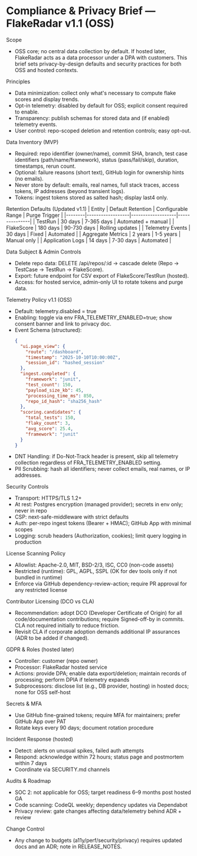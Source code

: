 # Compliance &amp; Privacy Brief — FlakeRadar v1.1 (OSS)

Scope
- OSS core; no central data collection by default. If hosted later, FlakeRadar acts as a data processor under a DPA with customers. This brief sets privacy-by-design defaults and security practices for both OSS and hosted contexts.

Principles
- Data minimization: collect only what's necessary to compute flake scores and display trends.
- Opt-in telemetry: disabled by default for OSS; explicit consent required to enable.
- Transparency: publish schemas for stored data and (if enabled) telemetry events.
- User control: repo-scoped deletion and retention controls; easy opt-out.

Data Inventory (MVP)
- Required: repo identifier (owner/name), commit SHA, branch, test case identifiers (path/name/framework), status (pass/fail/skip), duration, timestamps, rerun count.
- Optional: failure reasons (short text), GitHub login for ownership hints (no emails).
- Never store by default: emails, real names, full stack traces, access tokens, IP addresses (beyond transient logs).
- Tokens: ingest tokens stored as salted hash; display last4 only.

Retention Defaults (Updated v1.1)
| Entity | Default Retention | Configurable Range | Purge Trigger |
|--------|------------------|-------------------|---------------|
| TestRun | 30 days | 7-365 days | Automated + manual |
| FlakeScore | 180 days | 90-730 days | Rolling updates |
| Telemetry Events | 30 days | Fixed | Automated |
| Aggregate Metrics | 2 years | 1-5 years | Manual only |
| Application Logs | 14 days | 7-30 days | Automated |

Data Subject &amp; Admin Controls
- Delete repo data: DELETE /api/repos/:id → cascade delete (Repo → TestCase → TestRun → FlakeScore).
- Export: future endpoint for CSV export of FlakeScore/TestRun (hosted).
- Access: for hosted service, admin-only UI to rotate tokens and purge data.

Telemetry Policy v1.1 (OSS)
- Default: telemetry.disabled = true
- Enabling: toggle via env FRA_TELEMETRY_ENABLED=true; show consent banner and link to privacy doc.
- Event Schema (structured):
  ```json
  {
    "ui.page_view": {
      "route": "/dashboard",
      "timestamp": "2025-10-10T10:00:00Z",
      "session_id": "hashed_session"
    },
    "ingest.completed": {
      "framework": "junit",
      "test_count": 150,
      "payload_size_kb": 45,
      "processing_time_ms": 850,
      "repo_id_hash": "sha256_hash"
    },
    "scoring.candidates": {
      "total_tests": 150,
      "flaky_count": 3,
      "avg_score": 25.4,
      "framework": "junit"
    }
  }
  ```
- DNT Handling: if Do-Not-Track header is present, skip all telemetry collection regardless of FRA_TELEMETRY_ENABLED setting.
- PII Scrubbing: hash all identifiers; never collect emails, real names, or IP addresses.

Security Controls
- Transport: HTTPS/TLS 1.2+
- At rest: Postgres encryption (managed provider); secrets in env only; never in repo
- CSP: next-safe-middleware with strict defaults
- Auth: per-repo ingest tokens (Bearer + HMAC); GitHub App with minimal scopes
- Logging: scrub headers (Authorization, cookies); limit query logging in production

License Scanning Policy
- Allowlist: Apache-2.0, MIT, BSD-2/3, ISC, CC0 (non-code assets)
- Restricted (runtime): GPL, AGPL, SSPL (OK for dev tools only if not bundled in runtime)
- Enforce via GitHub dependency-review-action; require PR approval for any restricted license

Contributor Licensing (DCO vs CLA)
- Recommendation: adopt DCO (Developer Certificate of Origin) for all code/documentation contributions; require Signed-off-by in commits. CLA not required initially to reduce friction.
- Revisit CLA if corporate adoption demands additional IP assurances (ADR to be added if changed).

GDPR &amp; Roles (hosted later)
- Controller: customer (repo owner)
- Processor: FlakeRadar hosted service
- Actions: provide DPA; enable data export/deletion; maintain records of processing; perform DPIA if telemetry expands
- Subprocessors: disclose list (e.g., DB provider, hosting) in hosted docs; none for OSS self-host

Secrets &amp; MFA
- Use GitHub fine-grained tokens; require MFA for maintainers; prefer GitHub App over PAT
- Rotate keys every 90 days; document rotation procedure

Incident Response (hosted)
- Detect: alerts on unusual spikes, failed auth attempts
- Respond: acknowledge within 72 hours; status page and postmortem within 7 days
- Coordinate via SECURITY.md channels

Audits &amp; Roadmap
- SOC 2: not applicable for OSS; target readiness 6–9 months post hosted GA
- Code scanning: CodeQL weekly; dependency updates via Dependabot
- Privacy review: gate changes affecting data/telemetry behind ADR + review

Change Control
- Any change to budgets (a11y/perf/security/privacy) requires updated docs and an ADR; note in RELEASE_NOTES.